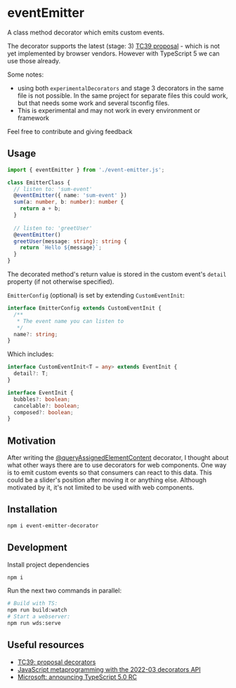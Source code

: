 # eventEmitter

A class method decorator which emits custom events.

The decorator supports the latest (stage: 3) [TC39 proposal](https://github.com/tc39/proposal-decorators) - which is not yet implemented by browser vendors. However with TypeScript 5 we can use those already.

Some notes:

- using both `experimentalDecorators` and stage 3 decorators in the same file is not possible. In the same project for separate files this could work, but that needs some work and several tsconfig files.
- This is experimental and may not work in every environment or framework

Feel free to contribute and giving feedback

## Usage

```ts
import { eventEmitter } from './event-emitter.js';

class EmitterClass {
  // listen to: 'sum-event'
  @eventEmitter({ name: 'sum-event' })
  sum(a: number, b: number): number {
    return a + b;
  }
  
  // listen to: 'greetUser'
  @eventEmitter()
  greetUser(message: string): string {
    return `Hello ${message}`;
  }
}
```
The decorated method's return value is stored in the custom event's `detail` property (if not otherwise specified).

`EmitterConfig` (optional) is set by extending `CustomEventInit`:
```ts
interface EmitterConfig extends CustomEventInit {
  /**
   * The event name you can listen to
   */
  name?: string;
}
```
Which includes: 
```ts
interface CustomEventInit<T = any> extends EventInit {
  detail?: T;
}

interface EventInit {
  bubbles?: boolean;
  cancelable?: boolean;
  composed?: boolean;
}
```

## Motivation

After writing the [@queryAssignedElementContent](https://github.com/TonySpegel/query-assigned-element-content) decorator, I thought about what other ways there are to use decorators for web components. One way is to emit custom events so that consumers can react to this data. This could be a slider's position after moving it or anything else. Although motivated by it, it's not limited to be used with web components.

## Installation
```bash
npm i event-emitter-decorator
```

## Development
Install project dependencies
```bash
npm i
```
Run the next two commands in parallel:
```bash
# Build with TS:
npm run build:watch
# Start a webserver:
npm run wds:serve
```

## Useful resources

- [TC39: proposal decorators](https://github.com/tc39/proposal-decorators)
- [JavaScript metaprogramming with the 2022-03 decorators API](https://2ality.com/2022/10/javascript-decorators.html)
- [Microsoft: announcing TypeScript 5.0 RC](https://devblogs.microsoft.com/typescript/announcing-typescript-5-0-rc/#decorators)